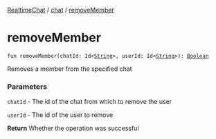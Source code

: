 [RealtimeChat](../index.md) / [chat](index.md) / [removeMember](./remove-member.md)

# removeMember

`fun removeMember(chatId: Id<`[`String`](https://kotlinlang.org/api/latest/jvm/stdlib/kotlin/-string/index.html)`>, userId: Id<`[`String`](https://kotlinlang.org/api/latest/jvm/stdlib/kotlin/-string/index.html)`>): `[`Boolean`](https://kotlinlang.org/api/latest/jvm/stdlib/kotlin/-boolean/index.html)

Removes a member from the specified chat

### Parameters

`chatId` - The id of the chat from which to remove the user

`userId` - The id of the user to remove

**Return**
Whether the operation was successful

